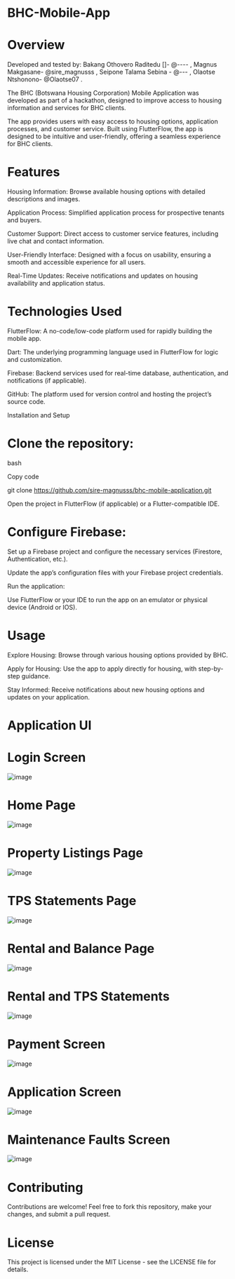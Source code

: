 # BHC-Mobile-App



# Overview

Developed and tested by:  Bakang Othovero Raditedu []- @---- , Magnus Makgasane- @sire_magnusss ,  Seipone Talama Sebina - @--- , Olaotse Ntshonono- @Olaotse07 .

The BHC (Botswana Housing Corporation) Mobile Application was developed as part of a hackathon, designed to improve access to housing information and services for BHC clients. 

The app provides users with easy access to housing options, application processes, and customer service. Built using FlutterFlow, the app is designed to be intuitive and user-friendly, offering a seamless experience for BHC clients.

# Features

Housing Information: Browse available housing options with detailed descriptions and images.

Application Process: Simplified application process for prospective tenants and buyers.

Customer Support: Direct access to customer service features, including live chat and contact information.

User-Friendly Interface: Designed with a focus on usability, ensuring a smooth and accessible experience for all users.

Real-Time Updates: Receive notifications and updates on housing availability and application status.

# Technologies Used

FlutterFlow: A no-code/low-code platform used for rapidly building the mobile app.

Dart: The underlying programming language used in FlutterFlow for logic and customization.

Firebase: Backend services used for real-time database, authentication, and notifications (if applicable).

GitHub: The platform used for version control and hosting the project’s source code.

Installation and Setup

# Clone the repository:

bash

Copy code

git clone https://github.com/sire-magnusss/bhc-mobile-application.git

Open the project in FlutterFlow (if applicable) or a Flutter-compatible IDE.

# Configure Firebase:

Set up a Firebase project and configure the necessary services (Firestore, Authentication, etc.).

Update the app’s configuration files with your Firebase project credentials.

Run the application:

Use FlutterFlow or your IDE to run the app on an emulator or physical device (Android or IOS).

# Usage

Explore Housing: Browse through various housing options provided by BHC.

Apply for Housing: Use the app to apply directly for housing, with step-by-step guidance.

Stay Informed: Receive notifications about new housing options and updates on your application.

# Application UI

# Login Screen
![image](https://github.com/user-attachments/assets/5c12080e-03d3-4beb-bdaa-4941bf2ad15d)

# Home Page
![image](https://github.com/user-attachments/assets/35b443e0-62d3-479c-8c6f-1ddabc5fc99a)

# Property Listings Page
![image](https://github.com/user-attachments/assets/b9637d50-cb9b-4ac5-99c3-4e7404147c69)

# TPS Statements Page
![image](https://github.com/user-attachments/assets/19ad9dac-9a3f-40b6-867d-8b7c224896d9)

# Rental and Balance Page
![image](https://github.com/user-attachments/assets/3ac44ee7-3ff4-4ba1-9675-e344324fbeb9)

# Rental and TPS Statements
![image](https://github.com/user-attachments/assets/c173aa8b-5421-404f-9576-979d29ff05d9)

# Payment Screen

![image](https://github.com/user-attachments/assets/412f3472-2976-48c4-8f8c-d264a03f095a)

# Application Screen

![image](https://github.com/user-attachments/assets/a499efdb-27a5-4d2a-81ee-648fa4b9761a)

# Maintenance Faults Screen
![image](https://github.com/user-attachments/assets/9a1a8386-2022-4f6a-9bfc-e40009023d22)











# Contributing

Contributions are welcome! Feel free to fork this repository, make your changes, and submit a pull request.

# License
This project is licensed under the MIT License - see the LICENSE file for details.
